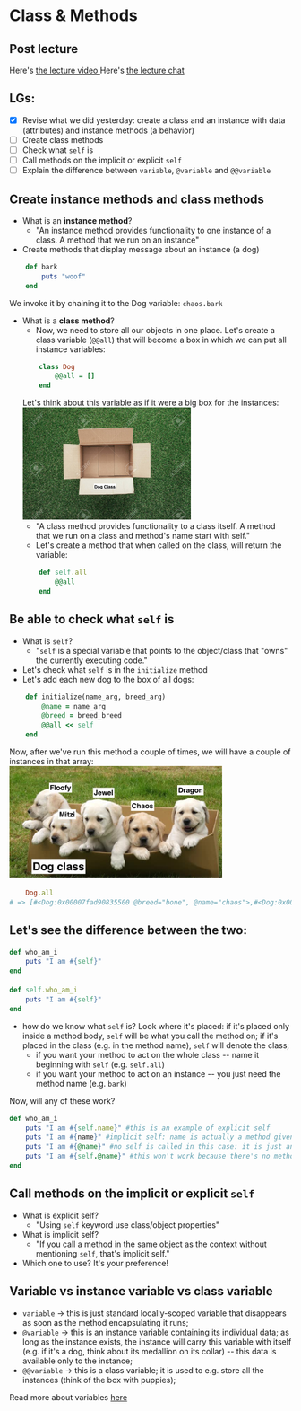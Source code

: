 # Class & Methods

## Post lecture
Here's <a href="https://flatironschool.zoom.us/rec/play/7J0pJuH7-z83H4GX5QSDBf8vW9W7Lq6s0CBM-vpezE2wAncKMVGjY7YSYubfOz98OlhyYL_mwFjsoFOv?continueMode=true"> the lecture video </a>
Here's <a href="https://github.com/learn-co-students/nyc04-seng-ft-071320/blob/master/07-intro-to-oo-in-ruby//Users/sylwiavargas/access-labs/nyc04-seng-ft-071320/09-self-class-methods-class-variables/W1-Wed-Self-class-methods.txt"> the lecture chat </a>

## LGs:
- [x] Revise what we did yesterday: create a class and an instance with data (attributes) and instance methods (a behavior)
- [ ] Create class methods
- [ ] Check what `self` is
- [ ] Call methods on the implicit or explicit `self`
- [ ] Explain the difference between `variable`, `@variable` and `@@variable`

## Create instance methods and class methods
* What is an **instance method**?
    * "An instance method provides functionality to one instance of a class. A method that we run on an instance"
* Create methods that display message about an instance (a dog)
```ruby
    def bark
        puts "woof"
    end
```
We invoke it by chaining it to the Dog variable: `chaos.bark`

* What is a **class method**?
    * Now, we need to store all our objects in one place. Let's create a class variable (`@@all`) that will become a box in which we can put all instance variables:
    ```ruby
        class Dog
            @@all = []
        end
    ```
    Let's think about this variable as if it were a big box for the instances:
    <img src="open-box.jpg" height="200px" width="auto" style="display:inline"  alt="a stock picture of an open box on the grass">
    * "A class method provides functionality to a class itself. A method that we run on a class and method's name start with self."
    * Let's create a method that when called on the class, will return the variable:
    ```ruby
        def self.all
            @@all
        end
    ```


## Be able to check what `self` is
* What is `self`?
    * "`self` is a special variable that points to the object/class that "owns" the currently executing code."
* Let's check what `self` is in the `initialize` method
* Let's add each new dog to the box of all dogs:
```ruby
    def initialize(name_arg, breed_arg)
        @name = name_arg
        @breed = breed_breed
        @@all << self
    end
```
Now, after we've run this method a couple of times, we will have a couple of instances in that array:
    <img src="box-of-puppies.jpg" height="200px" width="auto" style="display:inline"  alt="a picture of box with cute puppies">

```ruby
    Dog.all
# => [#<Dog:0x00007fad90835500 @breed="bone", @name="chaos">,#<Dog:0x00007fad8e27f6f8 @breed="bone", @name="Mitzi">,#<Dog:0x00007fad8e3963e8 @breed="fish", @name="Jewel">,#<Dog:0x00007fad8f11cb70 @breed="snacks", @name="Chaos">]
```

## Let's see the difference between the two:
```ruby
def who_am_i
    puts "I am #{self}"
end

def self.who_am_i
    puts "I am #{self}"
end
```
* how do we know what `self` is? Look where it's placed: if it's placed only inside a method body, `self` will be what you call the method on; if it's placed in the class (e.g. in the method name), `self` will denote the class;
    * if you want your method to act on the whole class -- name it beginning with `self` (e.g. `self.all`)
    * if you want your method to act on an instance -- you just need the method name (e.g. `bark`)

Now, will any of these work?
```ruby
def who_am_i
    puts "I am #{self.name}" #this is an example of explicit self
    puts "I am #{name}" #implicit self: name is actually a method given in attr_accessor that returns the instance variable @name
    puts "I am #{@name}" #no self is called in this case: it is just an instance variable
    puts "I am #{self.@name}" #this won't work because there's no method called "@name" not can there be as "@" is reserved for instance variables
end
```

## Call methods on the implicit or explicit `self`
* What is explicit self?
    * "Using `self` keyword use class/object properties"
* What is implicit self?
    * "If you call a method in the same object as the context without mentioning `self`, that's implicit self."
* Which one to use? It's your preference! 


## Variable vs instance variable vs class variable
- `variable` -> this is just standard locally-scoped variable that disappears as soon as the method encapsulating it runs; 
- `@variable` -> this is an instance variable containing its individual data; as long as the instance exists, the instance will carry this variable with itself (e.g. if it's a dog, think about its medallion on its collar) -- this data is available only to the instance;
- `@@variable` -> this is a class variable; it is used to e.g. store all the instances (think of the box with puppies); 

Read more about variables [here](https://medium.com/swlh/hitchhikers-guide-to-ruby-variables-1b4cf83d540c)

